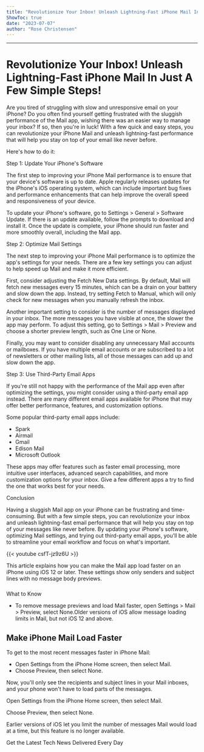 ```yaml
---
title: "Revolutionize Your Inbox! Unleash Lightning-Fast iPhone Mail In Just A Few Simple Steps!"
ShowToc: true 
date: "2023-07-07"
author: "Rose Christensen"
---
```

*****
# Revolutionize Your Inbox! Unleash Lightning-Fast iPhone Mail In Just A Few Simple Steps!

Are you tired of struggling with slow and unresponsive email on your iPhone? Do you often find yourself getting frustrated with the sluggish performance of the Mail app, wishing there was an easier way to manage your inbox? If so, then you're in luck! With a few quick and easy steps, you can revolutionize your iPhone Mail and unleash lightning-fast performance that will help you stay on top of your email like never before.

Here's how to do it:

Step 1: Update Your iPhone's Software

The first step to improving your iPhone Mail performance is to ensure that your device's software is up to date. Apple regularly releases updates for the iPhone's iOS operating system, which can include important bug fixes and performance enhancements that can help improve the overall speed and responsiveness of your device.

To update your iPhone's software, go to Settings > General > Software Update. If there is an update available, follow the prompts to download and install it. Once the update is complete, your iPhone should run faster and more smoothly overall, including the Mail app.

Step 2: Optimize Mail Settings

The next step to improving your iPhone Mail performance is to optimize the app's settings for your needs. There are a few key settings you can adjust to help speed up Mail and make it more efficient.

First, consider adjusting the Fetch New Data settings. By default, Mail will fetch new messages every 15 minutes, which can be a drain on your battery and slow down the app. Instead, try setting Fetch to Manual, which will only check for new messages when you manually refresh the inbox.

Another important setting to consider is the number of messages displayed in your inbox. The more messages you have visible at once, the slower the app may perform. To adjust this setting, go to Settings > Mail > Preview and choose a shorter preview length, such as One Line or None.

Finally, you may want to consider disabling any unnecessary Mail accounts or mailboxes. If you have multiple email accounts or are subscribed to a lot of newsletters or other mailing lists, all of those messages can add up and slow down the app.

Step 3: Use Third-Party Email Apps

If you're still not happy with the performance of the Mail app even after optimizing the settings, you might consider using a third-party email app instead. There are many different email apps available for iPhone that may offer better performance, features, and customization options.

Some popular third-party email apps include:

- Spark
- Airmail
- Gmail
- Edison Mail
- Microsoft Outlook

These apps may offer features such as faster email processing, more intuitive user interfaces, advanced search capabilities, and more customization options for your inbox. Give a few different apps a try to find the one that works best for your needs.

Conclusion

Having a sluggish Mail app on your iPhone can be frustrating and time-consuming. But with a few simple steps, you can revolutionize your inbox and unleash lightning-fast email performance that will help you stay on top of your messages like never before. By updating your iPhone's software, optimizing Mail settings, and trying out third-party email apps, you'll be able to streamline your email workflow and focus on what's important.

{{< youtube csfT-jz9z6U >}} 




This article explains how you can make the Mail app load faster on an iPhone using iOS 12 or later. These settings show only senders and subject lines with no message body previews.

 
### 
What to Know
 
- To remove message previews and load Mail faster, open Settings > Mail > Preview, select None.Older versions of iOS allow message loading limits in Mail, but not iOS 12 and above.

 
##   Make iPhone Mail Load Faster  
 

To get to the most recent messages faster in iPhone Mail:

 
- Open Settings from the iPhone Home screen, then select Mail.
 - Choose Preview, then select None.

 

Now, you'll only see the recipients and subject lines in your Mail inboxes, and your phone won't have to load parts of the messages.

 

Open Settings from the iPhone Home screen, then select Mail.

 

Choose Preview, then select None.

 

Earlier versions of iOS let you limit the number of messages Mail would load at a time, but this feature is no longer available.

 

Get the Latest Tech News Delivered Every Day




